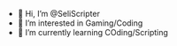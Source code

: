 - 👋 Hi, I’m @SeliScripter
- 👀 I’m interested in Gaming/Coding
- 🌱 I’m currently learning COding/Scripting
